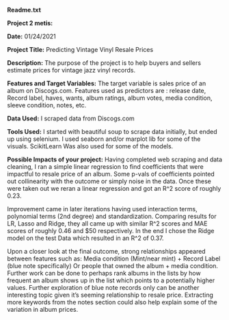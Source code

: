 **Readme.txt**

**Project 2 metis:**

**Date:** 
01/24/2021

**Project Title:** 
Predicting Vintage Vinyl Resale Prices

**Description:**
The purpose of the project is to help buyers and sellers estimate prices for vintage jazz vinyl records. 

**Features and Target Variables:**
The target variable is sales price of an album on Discogs.com. Features used as predictors are : release date, 
Record label, haves, wants, album ratings, album votes, media condition, sleeve condition, notes, etc.

**Data Used:** 
I scraped data from Discogs.com 

**Tools Used:** 
I started with beautiful soup to scrape data initially, but ended up using selenium. I used seaborn and/or marplot lib for some of the visuals. ScikitLearn 
Was also used for some of the models.

**Possible Impacts of your project:** 
Having completed web scraping and data cleaning, I ran a simple linear regression to find coefficients that were impactful
to resale price of an album. Some p-vals of coefficients pointed out collinearity with the outcome or simply noise in the data. Once these were taken
out we reran a linear regression and got an R^2 score of roughly 0.23.

Improvement came in later iterations having used interaction terms, polynomial terms (2nd degree) and standardization. Comparing results for LR, Lasso and 
Ridge, they all came up with similar R^2 scores and MAE scores of roughly 0.46 and $50 respectively. In the end I chose the Ridge model on the test
Data which resulted in an R^2 of 0.37.

Upon a closer look at the final outcome, strong relationships appeared between features such as: Media condition (Mint/near mint) + Record Label (blue note specifically) 
Or people that owned the album + media condition.
Further work can be done to perhaps rank albums in the lists by how frequent an album shows up in the list which points to a potentially higher values. 
Further exploration of blue note records only can be another interesting topic given it’s seeming relationship to resale price.
Extracting more keywords from the notes section could also help explain some of the variation in album prices. 



```python

```
